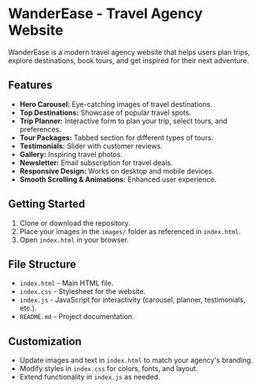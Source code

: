 # WanderEase - Travel Agency Website

WanderEase is a modern travel agency website that helps users plan trips, explore destinations, book tours, and get inspired for their next adventure.

## Features

- **Hero Carousel:** Eye-catching images of travel destinations.
- **Top Destinations:** Showcase of popular travel spots.
- **Trip Planner:** Interactive form to plan your trip, select tours, and preferences.
- **Tour Packages:** Tabbed section for different types of tours.
- **Testimonials:** Slider with customer reviews.
- **Gallery:** Inspiring travel photos.
- **Newsletter:** Email subscription for travel deals.
- **Responsive Design:** Works on desktop and mobile devices.
- **Smooth Scrolling & Animations:** Enhanced user experience.

## Getting Started

1. Clone or download the repository.
2. Place your images in the `images/` folder as referenced in `index.html`.
3. Open `index.html` in your browser.

## File Structure

- `index.html` - Main HTML file.
- `index.css` - Stylesheet for the website.
- `index.js` - JavaScript for interactivity (carousel, planner, testimonials, etc.).
- `README.md` - Project documentation.

## Customization

- Update images and text in `index.html` to match your agency's branding.
- Modify styles in `index.css` for colors, fonts, and layout.
- Extend functionality in `index.js` as needed.